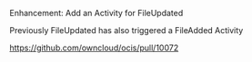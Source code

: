 Enhancement: Add an Activity for FileUpdated

Previously FileUpdated has also triggered a FileAdded Activity

https://github.com/owncloud/ocis/pull/10072

